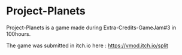 # Project-Planets

Project-Planets is a game made during Extra-Credits-GameJam#3 in 100hours.

The game was submitted in itch.io here : https://vmod.itch.io/split
